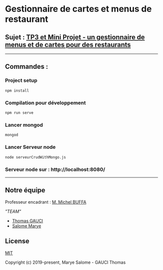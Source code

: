# Gestionnaire de cartes et menus de restaurant


## Sujet : [TP3 et Mini Projet - un gestionnaire de menus et de cartes pour des restaurants](http://miageprojet2.unice.fr/Intranet_de_Michel_Buffa/Technologies_Web_M1_Miage_2019-2020)
---
## Commandes :

### Project setup
```
npm install
```

### Compilation pour développement
```
npm run serve
```

### Lancer mongod
```
mongod
```

### Lancer Serveur node
```
node serveurCrudWithMongo.js
```

### Serveur node sur : http://localhost:8080/
---
## Notre équipe

Professeur encadrant : [M. Michel BUFFA](https://github.com/micbuffa)

*"TEAM"*

- [Thomas GAUCI](https://github.com/ThomasGauci)
- [Salome Marye](https://github.com/SalomeMarye)

## License

[MIT](http://opensource.org/licenses/MIT)

Copyright (c) 2019-present, Marye Salome - GAUCI Thomas
